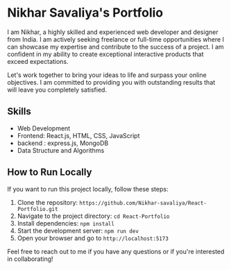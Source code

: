 # Nikhar Savaliya's Portfolio

I am Nikhar, a highly skilled and experienced web developer and designer from India. I am actively seeking freelance or full-time opportunities where I can showcase my expertise and contribute to the success of a project. I am confident in my ability to create exceptional interactive products that exceed expectations.

Let's work together to bring your ideas to life and surpass your online objectives. I am committed to providing you with outstanding results that will leave you completely satisfied.


## Skills

- Web Development
- Frontend: React.js, HTML, CSS, JavaScript
- backend : express.js, MongoDB
- Data Structure and Algorithms


## How to Run Locally

If you want to run this project locally, follow these steps:

1. Clone the repository: `https://github.com/Nikhar-savaliya/React-Portfolio.git`
2. Navigate to the project directory: `cd React-Portfolio`
3. Install dependencies: `npm install`
4. Start the development server: `npm run dev`
5. Open your browser and go to `http://localhost:5173`

Feel free to reach out to me if you have any questions or if you're interested in collaborating!

